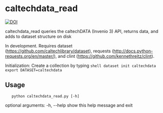 # caltechdata_read

[![DOI](https://data.caltech.edu/badge/81266861.svg)](https://data.caltech.edu/badge/latestdoi/81266861)

caltechdata_read queries the caltechDATA (Invenio 3) API, returns data, and adds
to dataset structure on disk

In development.  Requires dataset (https://github.com/caltechlibrary/dataset), requests (http://docs.python-requests.org/en/master/), and clint (https://github.com/kennethreitz/clint).

Initialization:
    Create a collection by typing
    ```shell
    dataset init caltechdata
    export DATASET=caltechdata
    ```

## Usage

```shell
   python caltechdata_read.py [-h]
```

optional arguments:
  -h, --help  show this help message and exit

